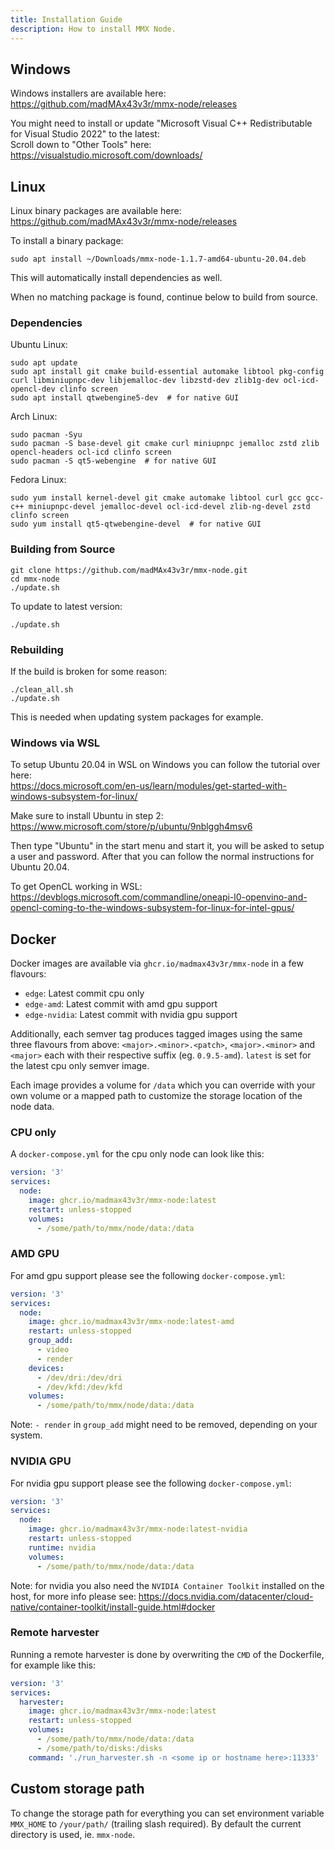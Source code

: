 ```yaml
---
title: Installation Guide
description: How to install MMX Node.
---
```


## Windows

Windows installers are available here: https://github.com/madMAx43v3r/mmx-node/releases

You might need to install or update "Microsoft Visual C++ Redistributable for Visual Studio 2022" to the latest:\
Scroll down to "Other Tools" here: https://visualstudio.microsoft.com/downloads/

## Linux

Linux binary packages are available here: https://github.com/madMAx43v3r/mmx-node/releases

To install a binary package:
```
sudo apt install ~/Downloads/mmx-node-1.1.7-amd64-ubuntu-20.04.deb
```
This will automatically install dependencies as well.

When no matching package is found, continue below to build from source.

### Dependencies

Ubuntu Linux:
```
sudo apt update
sudo apt install git cmake build-essential automake libtool pkg-config curl libminiupnpc-dev libjemalloc-dev libzstd-dev zlib1g-dev ocl-icd-opencl-dev clinfo screen
sudo apt install qtwebengine5-dev  # for native GUI
```

Arch Linux:
```
sudo pacman -Syu
sudo pacman -S base-devel git cmake curl miniupnpc jemalloc zstd zlib opencl-headers ocl-icd clinfo screen
sudo pacman -S qt5-webengine  # for native GUI
```

Fedora Linux:
```
sudo yum install kernel-devel git cmake automake libtool curl gcc gcc-c++ miniupnpc-devel jemalloc-devel ocl-icd-devel zlib-ng-devel zstd clinfo screen
sudo yum install qt5-qtwebengine-devel  # for native GUI
```

### Building from Source

```
git clone https://github.com/madMAx43v3r/mmx-node.git
cd mmx-node
./update.sh
```

To update to latest version:
```
./update.sh
```

### Rebuilding

If the build is broken for some reason:
```
./clean_all.sh
./update.sh
```
This is needed when updating system packages for example.

### Windows via WSL

To setup Ubuntu 20.04 in WSL on Windows you can follow the tutorial over here: \
https://docs.microsoft.com/en-us/learn/modules/get-started-with-windows-subsystem-for-linux/

Make sure to install Ubuntu in step 2: https://www.microsoft.com/store/p/ubuntu/9nblggh4msv6

Then type "Ubuntu" in the start menu and start it, you will be asked to setup a user and password.
After that you can follow the normal instructions for Ubuntu 20.04.

To get OpenCL working in WSL:
https://devblogs.microsoft.com/commandline/oneapi-l0-openvino-and-opencl-coming-to-the-windows-subsystem-for-linux-for-intel-gpus/

## Docker

Docker images are available via `ghcr.io/madmax43v3r/mmx-node` in a few flavours:
- `edge`: Latest commit cpu only
- `edge-amd`: Latest commit with amd gpu support
- `edge-nvidia`: Latest commit with nvidia gpu support

Additionally, each semver tag produces tagged images using the same three flavours from above: `<major>.<minor>.<patch>`, `<major>.<minor>` and `<major>` each with their respective suffix (eg. `0.9.5-amd`). `latest` is set for the latest cpu only semver image.

Each image provides a volume for `/data` which you can override with your own volume or a mapped path to customize the storage location of the node data.

### CPU only

A `docker-compose.yml` for the cpu only node can look like this:
```yml
version: '3'
services:
  node:
    image: ghcr.io/madmax43v3r/mmx-node:latest
    restart: unless-stopped
    volumes:
      - /some/path/to/mmx/node/data:/data
```

### AMD GPU

For amd gpu support please see the following `docker-compose.yml`:
```yml
version: '3'
services:
  node:
    image: ghcr.io/madmax43v3r/mmx-node:latest-amd
    restart: unless-stopped
    group_add:
      - video
      - render
    devices:
      - /dev/dri:/dev/dri
      - /dev/kfd:/dev/kfd
    volumes:
      - /some/path/to/mmx/node/data:/data
```
Note: `- render` in `group_add` might need to be removed, depending on your system.

### NVIDIA GPU

For nvidia gpu support please see the following `docker-compose.yml`:
```yml
version: '3'
services:
  node:
    image: ghcr.io/madmax43v3r/mmx-node:latest-nvidia
    restart: unless-stopped
    runtime: nvidia
    volumes:
      - /some/path/to/mmx/node/data:/data
```
Note: for nvidia you also need the `NVIDIA Container Toolkit` installed on the host, for more info please see: https://docs.nvidia.com/datacenter/cloud-native/container-toolkit/install-guide.html#docker

### Remote harvester

Running a remote harvester is done by overwriting the `CMD` of the Dockerfile, for example like this:
```yml
version: '3'
services:
  harvester:
    image: ghcr.io/madmax43v3r/mmx-node:latest
    restart: unless-stopped
    volumes:
      - /some/path/to/mmx/node/data:/data
      - /some/path/to/disks:/disks
    command: './run_harvester.sh -n <some ip or hostname here>:11333'
```

## Custom storage path

To change the storage path for everything you can set environment variable `MMX_HOME` to `/your/path/` (trailing slash required). By default the current directory is used, ie. `mmx-node`.
